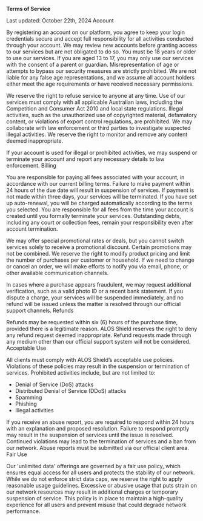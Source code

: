 
**Terms of Service**

Last updated: October 22th, 2024
Account

By registering an account on our platform, you agree to keep your login credentials secure and accept full responsibility for all activities conducted through your account. We may review new accounts before granting access to our services but are not obligated to do so. You must be 18 years or older to use our services. If you are aged 13 to 17, you may only use our services with the consent of a parent or guardian. Misrepresentation of age or attempts to bypass our security measures are strictly prohibited. We are not liable for any false age representations, and we assume all account holders either meet the age requirements or have received necessary permissions.


We reserve the right to refuse service to anyone at any time. Use of our services must comply with all applicable Australian laws, including the Competition and Consumer Act 2010 and local state regulations. Illegal activities, such as the unauthorized use of copyrighted material, defamatory content, or violations of export control regulations, are prohibited. We may collaborate with law enforcement or third parties to investigate suspected illegal activities. We reserve the right to monitor and remove any content deemed inappropriate.


If your account is used for illegal or prohibited activities, we may suspend or terminate your account and report any necessary details to law enforcement.
Billing

You are responsible for paying all fees associated with your account, in accordance with our current billing terms. Failure to make payment within 24 hours of the due date will result in suspension of services. If payment is not made within three days, your services will be terminated. If you have set up auto-renewal, you will be charged automatically according to the terms you selected. You are responsible for all fees from the time your account is created until you formally terminate your services. Outstanding debts, including any court or collection fees, remain your responsibility even after account termination.


We may offer special promotional rates or deals, but you cannot switch services solely to receive a promotional discount. Certain promotions may not be combined. We reserve the right to modify product pricing and limit the number of purchases per customer or household. If we need to change or cancel an order, we will make efforts to notify you via email, phone, or other available communication channels.


In cases where a purchase appears fraudulent, we may request additional verification, such as a valid photo ID or a recent bank statement. If you dispute a charge, your services will be suspended immediately, and no refund will be issued unless the matter is resolved through our official support channels.
Refunds

Refunds may be requested within six (6) hours of the purchase time, provided there is a legitimate reason. ALOS Shield reserves the right to deny any refund request deemed inappropriate. Refund requests made through any medium other than our official support system will not be considered.
Acceptable Use

All clients must comply with ALOS Shield’s acceptable use policies. Violations of these policies may result in the suspension or termination of services. Prohibited activities include, but are not limited to:

- Denial of Service (DoS) attacks
- Distributed Denial of Service (DDoS) attacks
- Spamming
- Phishing
- Illegal activities

If you receive an abuse report, you are required to respond within 24 hours with an explanation and proposed resolution. Failure to respond promptly may result in the suspension of services until the issue is resolved. Continued violations may lead to the termination of services and a ban from our network. Abuse reports must be submitted via our official client area.
Fair Use

Our 'unlimited data' offerings are governed by a fair use policy, which ensures equal access for all users and protects the stability of our network. While we do not enforce strict data caps, we reserve the right to apply reasonable usage guidelines. Excessive or abusive usage that puts strain on our network resources may result in additional charges or temporary suspension of service. This policy is in place to maintain a high-quality experience for all users and prevent misuse that could degrade network performance.

